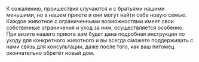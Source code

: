 К сожалению, проишествия случаются и с братьями нашими меньшими, но в нашем приюте и они могут найти себе новую семью. 
Каждое животное с ограниченными возможностями имеет свои собственные ограничения и уход за ним, осуществляется особенно. 
При визите нашего приюта вам будет дана подробная инструкция по уходу для конкретного животного и вы всегда сможете поддерживать
с нами связь для консультации, даже после того, как ваш питомец окончательно обретёт новый дом.



